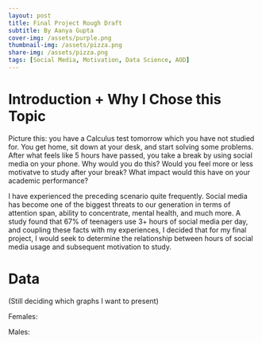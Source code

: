 ```yaml
---
layout: post
title: Final Project Rough Draft
subtitle: By Aanya Gupta
cover-img: /assets/purple.png
thumbnail-img: /assets/pizza.png
share-img: /assets/pizza.png
tags: [Social Media, Motivation, Data Science, AOD]
---
```


# Introduction + Why I Chose this Topic

Picture this: you have a Calculus test tomorrow which you have not studied for. You get home, sit down at your desk, and start solving some problems. After what feels like 5 hours have passed, you take a break by using social media on your phone. Why would you do this? Would you feel more or less motivatve to study after your break? What impact would this have on your academic performance?  

I have experienced the preceding scenario quite frequently. Social media has become one of the biggest threats to our generation in terms of attention span, ability to concentrate, mental health, and much more. A study found that 67% of teenagers use 3+ hours of social media per day, and coupling these facts with my experiences, I decided that for my final project, I would seek to determine the relationship between hours of social media usage and subsequent motivation to study.

# Data

(Still deciding which graphs I want to present)

Females:



Males:

